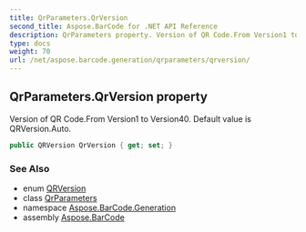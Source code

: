 ```yaml
---
title: QrParameters.QrVersion
second_title: Aspose.BarCode for .NET API Reference
description: QrParameters property. Version of QR Code.From Version1 to Version40. Default value is QRVersion.Auto
type: docs
weight: 70
url: /net/aspose.barcode.generation/qrparameters/qrversion/
---
```

## QrParameters.QrVersion property

Version of QR Code.From Version1 to Version40. Default value is QRVersion.Auto.

```csharp
public QRVersion QrVersion { get; set; }
```

### See Also

* enum [QRVersion](../../qrversion/)
* class [QrParameters](../)
* namespace [Aspose.BarCode.Generation](../../../aspose.barcode.generation/)
* assembly [Aspose.BarCode](../../../)


